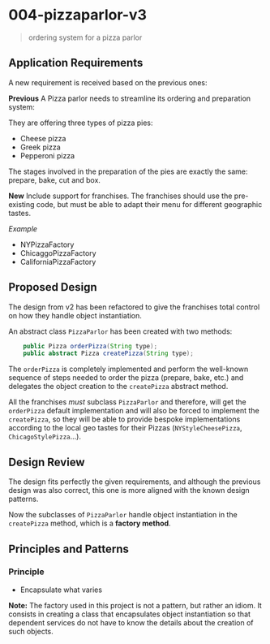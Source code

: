 # 004-pizzaparlor-v3
> ordering system for a pizza parlor

## Application Requirements

A new requirement is received based on the previous ones:

**Previous**
A Pizza parlor needs to streamline its ordering and preparation system:

They are offering three types of pizza pies:
+ Cheese pizza
+ Greek pizza
+ Pepperoni pizza

The stages involved in the preparation of the pies are exactly the same: prepare, bake, cut and box.

**New**
Include support for franchises. The franchises should use the pre-existing code, but must be able to adapt their menu for different geographic tastes.

*Example*
+ NYPizzaFactory
+ ChicaggoPizzaFactory
+ CaliforniaPizzaFactory


## Proposed Design
The design from v2 has been refactored to give the franchises total control on how they handle object instantiation.

An abstract class `PizzaParlor` has been created with two methods:

```java
    public Pizza orderPizza(String type);
    public abstract Pizza createPizza(String type);
```

The `orderPizza` is completely implemented and perform the well-known sequence of steps needed to order the pizza (prepare, bake, etc.) and delegates the object creation to the `createPizza` abstract method.

All the franchises *must* subclass `PizzaParlor` and therefore, will get the `orderPizza` default implementation and will also be forced to implement the `createPizza`, so they will be able to provide bespoke implementations according to the local geo tastes for their Pizzas (`NYStyleCheesePizza`, `ChicagoStylePizza`...). 


## Design Review
The design fits perfectly the given requirements, and although the previous design was also correct, this one is more aligned with the known design patterns.

Now the subclasses of `PizzaParlor` handle object instantiation in the `createPizza` method, which is a **factory method**.


## Principles and Patterns
### Principle
+ Encapsulate what varies

**Note:**
The factory used in this project is not a pattern, but rather an idiom. It consists in creating a class that encapsulates object instantiation so that dependent services do not have to know the details about the creation of such objects.

 